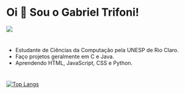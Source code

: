 <h1 align="left">Oi 👋 Sou o Gabriel Trifoni!</h1>

<img src="https://media.tenor.com/7JNExCWqRtgAAAAC/lweo-yuyu.gif"/>


#
- Estudante de Ciências da Computação pela UNESP de Rio Claro.
- Faço projetos geralmente em C e Java.
- Aprendendo HTML, JavaScript, CSS e Python. 

#

[![Top Langs](https://github-readme-stats.vercel.app/api/top-langs/?username=GabrielTrifoni&layout=compact&theme=github_dark)](https://github.com/anuraghazra/github-readme-stats)
